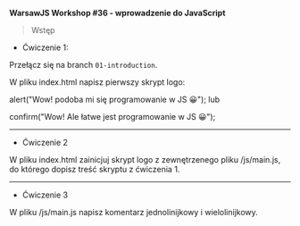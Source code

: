 **WarsawJS Workshop #36 - wprowadzenie do JavaScript**
> Wstęp

- Ćwiczenie 1:

Przełącz się na branch `01-introduction`. 

W pliku index.html napisz pierwszy skrypt logo:

alert("Wow! podoba mi się programowanie w JS 😀");
lub

confirm("Wow! Ale łatwe jest programowanie w JS 😀");

---
- Ćwiczenie 2

W pliku index.html zainicjuj skrypt logo z zewnętrzenego pliku /js/main.js, do którego dopisz treść skryptu z ćwiczenia 1.

---

- Ćwiczenie 3

W pliku /js/main.js napisz komentarz jednolinijkowy i wielolinijkowy.
